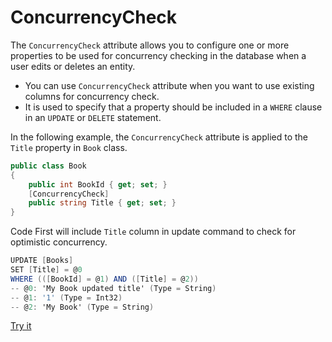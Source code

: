 # ConcurrencyCheck

The `ConcurrencyCheck` attribute allows you to configure one or more properties to be used for concurrency checking in the database when a user edits or deletes an entity. 

 - You can use `ConcurrencyCheck` attribute when you want to use existing columns for concurrency check.
 - It is used to specify that a property should be included in a `WHERE` clause in an `UPDATE` or `DELETE` statement.

In the following example, the `ConcurrencyCheck` attribute is applied to the `Title` property in `Book` class.

```csharp
public class Book
{
    public int BookId { get; set; }
    [ConcurrencyCheck]
    public string Title { get; set; }
}
```

Code First will include `Title` column in update command to check for optimistic concurrency.

```csharp
UPDATE [Books]
SET [Title] = @0
WHERE (([BookId] = @1) AND ([Title] = @2))
-- @0: 'My Book updated title' (Type = String)
-- @1: '1' (Type = Int32)
-- @2: 'My Book' (Type = String)
```

[Try it](https://dotnetfiddle.net/v1mHtl)

